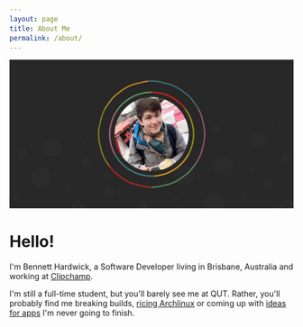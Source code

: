 ```yaml
---
layout: page
title: About Me
permalink: /about/
---
```


![header image of my face on dark background](/assets/images/og-image.jpg)

# Hello!

I'm Bennett Hardwick, a Software Developer living in Brisbane, Australia and working at [Clipchamp](https://clipchamp.com/).

I'm still a full-time student, but you'll barely see me at QUT. Rather, you'll probably find me breaking builds, [ricing Archlinux](https://github.com/bennetthardwick/dotfiles) or coming up with [ideas for apps](https://bennetthardwick.com/projects/app-names/#/) I'm never going to finish.

